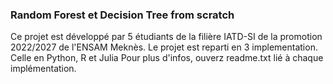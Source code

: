### Random Forest et Decision Tree from scratch

Ce projet est développé par 5 étudiants de la filière IATD-SI de la promotion 2022/2027 de l'ENSAM Meknès.
Le projet est reparti en 3 implementation. Celle en Python, R et Julia
Pour plus d'infos, ouverz readme.txt lié à chaque implémentation.
